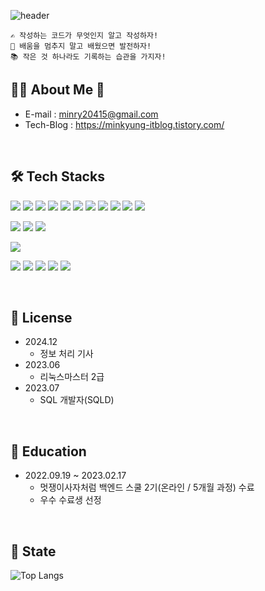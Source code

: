 ![header](https://capsule-render.vercel.app/api?type=waving&color=auto&height=270&section=header&text=Welcom+to+minkyung's+Github+👋&fontSize=40&fontAlignY=40)

```
✍ 작성하는 코드가 무엇인지 알고 작성하자!
🌱 배움을 멈추지 말고 배웠으면 발전하자!
📚 작은 것 하나라도 기록하는 습관을 가지자!
```

## 👩‍💻 About Me 🤟
* E-mail : minry20415@gmail.com
* Tech-Blog : https://minkyung-itblog.tistory.com/

<br>

## 🛠 Tech Stacks
<img src="https://img.shields.io/badge/java-007396?style=for-the-badge&logo=OpenJDK&logoColor=white"> <img src="https://img.shields.io/badge/Spring-6DB33F?style=for-the-badge&logo=Spring&logoColor=white"> <img src="https://img.shields.io/badge/springboot-6DB33F?style=for-the-badge&logo=springboot&logoColor=white"> <img src="https://img.shields.io/badge/Spring MVC-6DB33F?style=for-the-badge&logo=Spring MVC&logoColor=white"> <img src="https://img.shields.io/badge/Spring Security-6DB33F?style=for-the-badge&logo=Spring Security&logoColor=white"> <img src="https://img.shields.io/badge/JUnit5-25A162?style=for-the-badge&logo=JUnit5&logoColor=white"> <img src="https://img.shields.io/badge/MySQL-4479A1?style=for-the-badge&logo=MySQL&logoColor=white"> <img src="https://img.shields.io/badge/gradle-02303A?style=for-the-badge&logo=gradle&logoColor=white"> <img src="https://img.shields.io/badge/Spring Data Jpa-6DB33F?style=for-the-badge&logo=Spring Data Jpa&logoColor=white"> <img src="https://img.shields.io/badge/JPA-6DB33F?style=for-the-badge&logo=JPA&logoColor=white"> <img src="https://img.shields.io/badge/Query DSL-0769AD?style=for-the-badge&logo=Query DSL&logoColor=white">

<img src="https://img.shields.io/badge/docker-%230db7ed.svg?style=for-the-badge&logo=docker&logoColor=white"> <img src="https://img.shields.io/badge/GitHub Actions-2088FF?style=for-the-badge&logo=GitHub Actions&logoColor=white"> <img src="https://img.shields.io/badge/Amazon%20EC2-FF9900?style=for-the-badge&logo=Amazon%20EC2&logoColor=white"> 

<img src="https://img.shields.io/badge/Thymeleaf-005F0F?style=for-the-badge&logo=Thymeleaf&logoColor=white">

<img src="https://img.shields.io/badge/Git-F05032?style=for-the-badge&logo=Git&logoColor=white"> <img src="https://img.shields.io/badge/intellijidea-000000?style=for-the-badge&logo=intellijidea&logoColor=white"> <img src="https://img.shields.io/badge/discord-5865F2?style=for-the-badge&logo=discord&logoColor=white"> <img src="https://img.shields.io/badge/notion-000000?style=for-the-badge&logo=notion&logoColor=white"> <img src="https://img.shields.io/badge/swagger-85EA2D?style=for-the-badge&logo=swagger&logoColor=white">

<br>

## 📗 License
* 2024.12
  * 정보 처리 기사
* 2023.06
  * 리눅스마스터 2급
* 2023.07
  * SQL 개발자(SQLD)

<br>

## 🏫 Education
* 2022.09.19 ~ 2023.02.17
  * 멋쟁이사자처럼 백엔드 스쿨 2기(온라인 / 5개월 과정) 수료
  * 우수 수료생 선정

<br>

## 📑 State
![Top Langs](https://github-readme-stats.vercel.app/api/top-langs/?username=mingry2&layout=compact)
